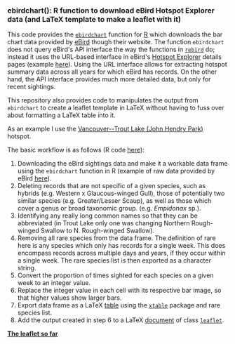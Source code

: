 ### ebirdchart(): R function to download eBird Hotspot Explorer data (and LaTeX template to make a leaflet with it)

This code  provides the [`ebirdchart`](ebirdchart.R) function for [R](http://r-project.org) which downloads the bar chart
data provided by [eBird](http://www.ebird.org) though their website. The function `ebirdchart` does not query eBird's API
interface the way the functions in [`rebird`](https://github.com/ropensci/rebird) do; instead it uses 
the URL-based interface in eBird's [Hotspot Explorer](http://ebird.org/ebird/hotspots) details pages (example [here](http://ebird.org/ebird/canada/GuideMe?cmd=decisionPage&getLocations=hotspots&hotspots=L196159&yr=all&m=)). Using the URL interface
allows for extracting hotspot summary data across all years for which eBird has records. On the other
hand, the API interface provides much more detailed data, but only for recent sightings.

This repository also provides code to manipulates the output from `ebirdchart` to create a leaflet template in LaTeX
without having to fuss over about formatting a LaTeX table into it.

As an example I use the [Vancouver--Trout Lake (John Hendry Park)](http://ebird.org/ebird/canada/GuideMe?cmd=decisionPage&getLocations=hotspots&hotspots=L196159&yr=all&m=) hotspot.

The basic workflow is as follows (R code [here](barchart-data.R)):

1. Downloading the eBird sightings data and make it a workable data frame using the `ebirdchart` function in R (example of raw data provided by eBird [here](BarChart)).
2. Deleting records that are not specific of a given species, such as hybrids (e.g. Western x Glaucous-winged Gull), those of potentially two similar species (e.g. Greater/Lesser Scaup), as well as those which cover a genus or broad taxonomic group. (e.g. *Empidonax* sp.). 
3. Identifying any really long common names so that they can be abbreviated (in Trout Lake only one was changing Northern Rough-winged Swallow to N. Rough-winged Swallow).
4. Removing all rare species from the data frame. The definition of rare here is any species which only has records for a single week. This
does encompass records across multiple days and years, if they occur within a single week. The rare species list is then exported as a character string.
4. Convert the proportion of times sighted for each species on a given week to an integer value.
5. Replace the integer value in each cell with its respective bar image, so that higher values show larger bars.
6. Export data frame as a LaTeX [table](bt.tex) using the [`xtable`](http://cran.r-project.org/web/packages/xtable/index.html) package and rare species list.
7. Add the output created in step 6 to a LaTeX [document](eleaflet.tex) of class [`leaflet`](http://www.ctan.org/tex-archive/macros/latex/contrib/leaflet/). 

**[The leaflet so far](eleaflet.pdf)**

